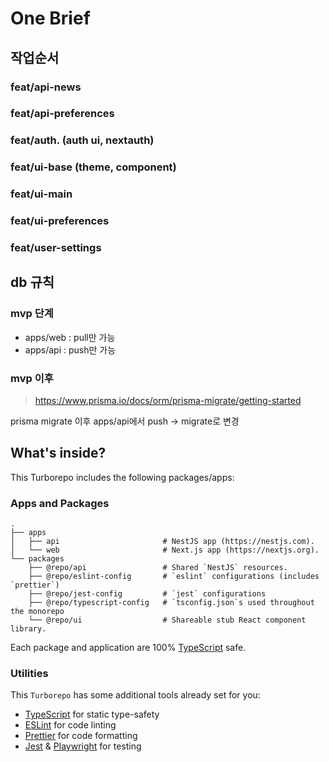 # One Brief

## 작업순서

### feat/api-news

### feat/api-preferences

### feat/auth. (auth ui, nextauth)

### feat/ui-base (theme, component)

### feat/ui-main

### feat/ui-preferences

### feat/user-settings

## db 규칙

### mvp 단계

- apps/web : pull만 가능
- apps/api : push만 가능

### mvp 이후

> https://www.prisma.io/docs/orm/prisma-migrate/getting-started

prisma migrate 이후 apps/api에서 push -> migrate로 변경

## What's inside?

This Turborepo includes the following packages/apps:

### Apps and Packages

    .
    ├── apps
    │   ├── api                       # NestJS app (https://nestjs.com).
    │   └── web                       # Next.js app (https://nextjs.org).
    └── packages
        ├── @repo/api                 # Shared `NestJS` resources.
        ├── @repo/eslint-config       # `eslint` configurations (includes `prettier`)
        ├── @repo/jest-config         # `jest` configurations
        ├── @repo/typescript-config   # `tsconfig.json`s used throughout the monorepo
        └── @repo/ui                  # Shareable stub React component library.

Each package and application are 100% [TypeScript](https://www.typescriptlang.org/) safe.

### Utilities

This `Turborepo` has some additional tools already set for you:

- [TypeScript](https://www.typescriptlang.org/) for static type-safety
- [ESLint](https://eslint.org/) for code linting
- [Prettier](https://prettier.io) for code formatting
- [Jest](https://prettier.io) & [Playwright](https://playwright.dev/) for testing
